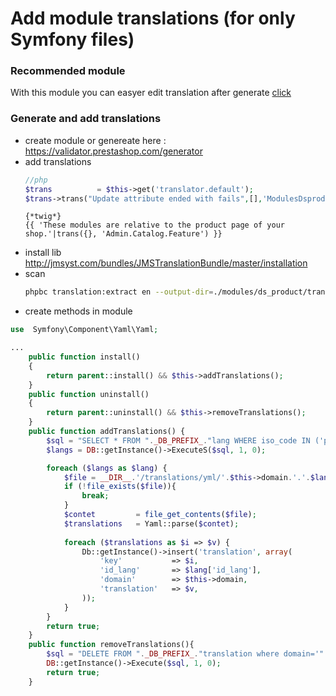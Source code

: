 # Add module translations (for only Symfony files)

### Recommended module
With this module you can easyer edit translation after generate [click](https://github.com/damian-pm/prestashop_examples/tree/master/examples/ModuleTextTranslate)

### Generate and add translations

* create module or genereate here : https://validator.prestashop.com/generator
* add translations
    ```php
    //php
    $trans          = $this->get('translator.default');
    $trans->trans("Update attribute ended with fails",[],'ModulesDsproduct')
    ```
    ```twig
    {*twig*}
    {{ 'These modules are relative to the product page of your shop.'|trans({}, 'Admin.Catalog.Feature') }}
    ```
* install lib http://jmsyst.com/bundles/JMSTranslationBundle/master/installation
* scan 
	```bash
	phpbc translation:extract en --output-dir=./modules/ds_product/translations/yml/ --dir=./modules/ds_product --output-format=yml
	```
* create methods in module
```php
use  Symfony\Component\Yaml\Yaml;

...
    public function install()
    {
        return parent::install() && $this->addTranslations();
    }
    public function uninstall()
    {
        return parent::uninstall() && $this->removeTranslations();
    }
    public function addTranslations() {
        $sql = "SELECT * FROM "._DB_PREFIX_."lang WHERE iso_code IN ('pl','en')";
        $langs = DB::getInstance()->ExecuteS($sql, 1, 0);

        foreach ($langs as $lang) {
            $file = __DIR__.'/translations/yml/'.$this->domain.'.'.$lang['iso_code'].'.yml';
            if (!file_exists($file)){
                break;
            }
            $contet         = file_get_contents($file);
            $translations   = Yaml::parse($contet);
    
            foreach ($translations as $i => $v) {
                Db::getInstance()->insert('translation', array(
                    'key'           => $i,
                    'id_lang'       => $lang['id_lang'],
                    'domain'        => $this->domain,
                    'translation'   => $v,
                ));
            }
        }
        return true;
    }
    public function removeTranslations(){
        $sql = "DELETE FROM "._DB_PREFIX_."translation where domain='".$this->domain."'";
        DB::getInstance()->Execute($sql, 1, 0);
        return true;
    }
```
